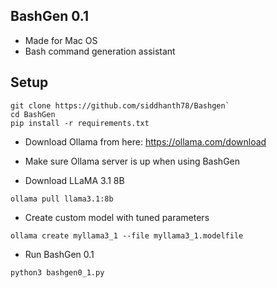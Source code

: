 ## BashGen 0.1

- Made for Mac OS
- Bash command generation assistant

## Setup

```
git clone https://github.com/siddhanth78/Bashgen`
cd BashGen
pip install -r requirements.txt
```

- Download Ollama from here: https://ollama.com/download
- Make sure Ollama server is up when using BashGen

- Download LLaMA 3.1 8B

`ollama pull llama3.1:8b`

- Create custom model with tuned parameters

`ollama create myllama3_1 --file myllama3_1.modelfile`

- Run BashGen 0.1

`python3 bashgen0_1.py`
